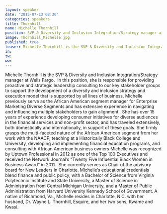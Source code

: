 ```yaml
---
layout: speaker
date: "2015-07-13 08:30"
categories: speakers
title: Thornhill
name: Michelle Thornhill
position: SVP & Diversity and Inclusion Integration/Strategy manager at WELLS FARGO
image: Thornhill_Michelle.jpg
published: true
teaser: Michelle Thornhill is the SVP & Diversity and Inclusion Integration/Strategy manager at Wells Fargo.  
in:
tw:
ww: 
---
```

Michelle Thornhill is the SVP & Diversity and Inclusion Integration/Strategy manager at Wells Fargo.  In this position, she is responsible for providing proactive and strategic leadership consulting to our key stakeholder groups to support the development of a diversity and inclusion strategy and execution model that is supported by all lines of business. 
Michelle previously serve as the African American segment manager for Enterprise Marketing Diverse Segments and has extensive experience in navigating and influencing multiple stakeholders to gain alignment.  She has over 15 years of experience developing consumer initiatives for diverse audiences in the financial services and non-profit sector, and has traveled extensively, both domestically and internationally, in support of these goals. She firmly grasps the multi-faceted nature of the African American segment from her work with the NAACP, teaching at a Historically Black College and University, developing and implementing financial education programs, and consulting with African American business owners
Michelle was recognized by Uptown Professional in 2012 as one of the Top 100 Executives and received the Network Journal’s “Twenty Five Influential Black Women in Business Award” in 2011.  She currently serves as Chair of the advisory board for New Leaders in Charlotte.
Michelle’s educational credentials blend finance and public policy, with a Bachelor of Science from Virginia Polytechnic Institute and State University, a Master of Science in Administration from Central Michigan University, and a Master of Public Administration from Harvard University Kennedy School of Government. 
A native of Richmond, Va., Michelle resides in Charlotte, N.C. with her husband, Dr. Wayne L. Thornhill, Esquire, and her two sons, Kwame and Kwasi.
